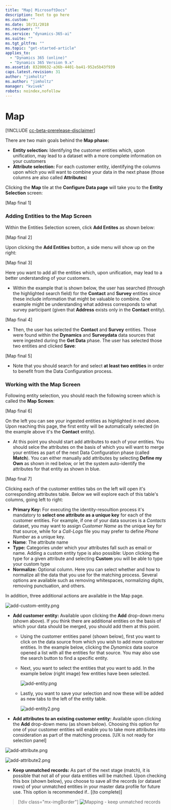 ```yaml
---
title: "Map| MicrosoftDocs"
description: Text to go here
ms.custom: ""
ms.date: 10/31/2018
ms.reviewer: ""
ms.service: "dynamics-365-ai"
ms.suite: ""
ms.tgt_pltfrm: ""
ms.topic: "get-started-article"
applies_to: 
  - "Dynamics 365 (online)"
  - "Dynamics 365 Version 9.x"
ms.assetid: 83200632-a36b-4401-ba41-952e5b43f939
caps.latest.revision: 31
author: "jimholtz"
ms.author: "jimholtz"
manager: "kvivek"
robots: noindex,nofollow
---
```

# Map

[!INCLUDE [cc-beta-prerelease-disclaimer](../includes/cc-beta-prerelease-disclaimer.md)]


There are two main goals behind the **Map phase:**
- **Entity selection:** Identifying the customer entities which, upon unification, may lead to a dataset with a more complete information on your customers
- **Attribute selection:** For each customer entity, identifying the columns upon which you will want to combine your data in the next phase (those columns are also called **Attributes**)

Clicking the **Map** tile at the **Configure Data page** will take you to the **Entity Selection** screen:

[Map final 1]

### Adding Entities to the Map Screen

Within the Entities Selection screen, click **Add Entites** as shown below:

[Map final 2]

Upon clicking the **Add Entities** botton, a side menu will show up on the right:

[Map final 3]

Here you want to add all the entities which, upon unification, may lead to a better understanding of your customers. 
- Within the example that is shown below, the user has searched (through the highlighted search field) for the **Contact** and **Survey** entities since these include information that might be valuable to combine. One example might be understanding what address corresponds to what survey participant (given that **Address** exists only in the **Contact** entity). 

[Map final 4]

- Then, the user has selected the **Contact** and **Survey** entities. Those were found within the **Dynamics** and **Surveydata** data sources that were ingested during the **Get Data** phase. The user has selected those two entities and clicked **Save**:

[Map final 5]

- Note that you should search for and select **at least two entities** in order to benefit from the Data Configuration process.

### Working with the Map Screen

Following entity selection, you should reach the following screen which is called the **Map Screen**:

[Map final 6]

On the left you can see your ingested entities as highlighted in red above. Upon reaching this page, the first entity will be automatically selected (in the example above it's the **Contact** entity). 

- At this point you should start add attributes to each of your entities. You should selce the attributes on the basis of which you will want to merge your entities as part of the next Data Configuration phase (called **Match**). You can either manually add attributes by selecting **Define my Own** as shown in red below, or let the system auto-identify the attributes for that entity as shown in blue.

[Map final 7]





Clicking each of the customer entities tabs on the left will open it's corresponding attributes table. Below we will explore each of this table's columns, going left to right:
- **Primary Key:** For executing the identity-resoultion process it's mandatory to **select one attribute as a unique key** for each of the customer entities. For example, if one of your data sources is a *Contacts* dataset, you may want to assign *Customer Name* as the unique key for that source, while for a *Call-Logs* file you may prefer to define *Phone Number* as a unique key. 
- **Name**: The attribute name
- **Type:** Categories under which your attributes fall such as email or name. Adding a custom entity type is also possible: Upon clicking the type for a given attribute and selecting **Custom** you will be able to type your custom type
- **Normalize:** Optional column. Here you can select whether and how to normalize all the data that you use for the matching process. Several options are available such as removing whitespaces, normalizing digits, removing punctuation, and others. 

In addition, three additional actions are available in the Map page.

![add-custom-entity.png](media/add-custom-entity.png)

- **Add customer entity:** Available upon clicking the **Add** drop-down menu (shown above). If you think there are additional entities on the basis of which your data should be merged, you should add them at this point.
    - Using the customer entities panel (shown below), first you want to click on the data source from which you wish to add more customer entities. In the example below, clicking the *Dynamics* data source opened a list with all the entities for that source. You may also use the search button to find a specific entity.
    
    - Next, you want to select the entities that you want to add. In the example below (right image) few entities have been selected.

      ![add-entity.png](media/add-entity.png)

    - Lastly, you want to save your selection and now these will be added as new tabs to the left of the entity table. 
      
      ![add-entity2.png](media/add-entity2.png)
- **Add attributes to an existing customer entity:** Available upon clicking the **Add** drop-down menu (as shown below). Choosing this option for one of your customer entities will enable you to take more attributes into consideration as part of the matching process. [UX is not ready for selection panel]

![add-attribute.png](media/add-attribute.png)

![add-attribute2.png](media/add-attribute2.png)

- **Keep unmatched records:** As part of the next stage (match), it is possible that not all of your data entities will be matched. Upon checking this box (shown below), you choose to save all the records (or dataset rows) of your unmatched entities in your master data profile for future use. This option is recommended if.. [(to complete)] 

> [!div class="mx-imgBorder"] 
> ![](media/map-keep-unmatched-records.png "Mapping - keep unmatched records")
